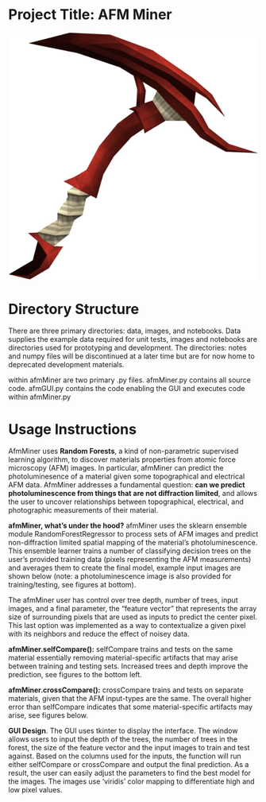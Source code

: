 # Project Title: AFM Miner

![](./afmMiner/images/pickaxe.png)

# Directory Structure 

There are three primary directories: data, images, and notebooks. Data supplies the example data required for unit tests, images and notebooks are directories used for prototyping and development. The directories: notes and numpy files will be discontinued at a later time but are for now home to deprecated development materials. 

within afmMiner are two primary .py files. afmMiner.py contains all source code. afmGUI.py contains the code enabling the GUI and executes code within afmMiner.py

# Usage Instructions

AfmMiner uses **Random Forests**, a kind of non-parametric supervised learning algorithm, to discover materials properties from atomic force microscopy (AFM) images. In particular, afmMiner can predict the photoluminesence of a material given some topographical and electrical AFM data. AfmMiner addresses a fundamental question: **can we predict photoluminescence from things that are not diffraction limited**, and allows the user to uncover relationships between topographical, electrical, and photographic measurements of their material.

**afmMiner, what’s under the hood?** afmMiner uses the sklearn ensemble module RandomForestRegressor to process sets of AFM images and predict non-diffraction limited spatial mapping of the material’s photoluminescence. This ensemble learner trains a number of classifying decision trees on the user’s provided training data (pixels representing the AFM measurements) and averages them to create the final model, example input images are shown below (note: a photoluminescence image is also provided for training/testing, see figures at bottom). 

The afmMiner user has control over tree depth, number of trees, input images, and a final parameter, the “feature vector” that represents the array size of surrounding pixels that are used as inputs to predict the center pixel. This last option was implemented as a way to contextualize a given pixel with its neighbors and reduce the effect of noisey data.

**afmMiner.selfCompare():** selfCompare trains and tests on the same material essentially removing material-specific artifacts that may arise between training and testing sets. Increased trees and depth improve the prediction, see figures to the bottom left.

**afmMiner.crossCompare():** crossCompare trains and tests on separate materials, given that the AFM input-types are the same. The overall higher error than selfCompare indicates that some material-specific artifacts may arise, see figures below.    

**GUI Design**. The GUI uses tkinter to display the interface. The window allows users to input the depth of the trees, the number of trees in the forest, the size of the feature vector and the input images to train and test against. Based on the columns used for the inputs, the function will run either selfCompare or crossCompare and output the final prediction. As a result, the user can easily adjust the parameters to find the best model for the images. The images use ‘viridis’ color mapping to differentiate high and low pixel values. 

